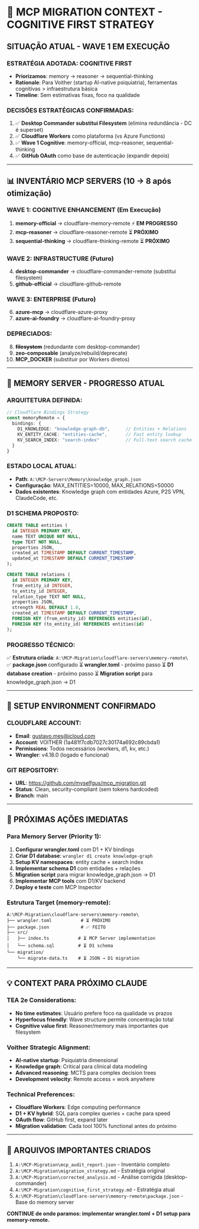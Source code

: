# 🧠 MCP MIGRATION CONTEXT - COGNITIVE FIRST STRATEGY

## SITUAÇÃO ATUAL - WAVE 1 EM EXECUÇÃO

### ESTRATÉGIA ADOTADA: COGNITIVE FIRST
- **Priorizamos**: memory → reasoner → sequential-thinking
- **Rationale**: Para Voither (startup AI-native psiquiatria), ferramentas cognitivas > infraestrutura básica
- **Timeline**: Sem estimativas fixas, foco na qualidade

### DECISÕES ESTRATÉGICAS CONFIRMADAS:
1. ✅ **Desktop Commander substitui Filesystem** (elimina redundância - DC é superset)
2. ✅ **Cloudflare Workers** como plataforma (vs Azure Functions)
3. ✅ **Wave 1 Cognitive**: memory-official, mcp-reasoner, sequential-thinking
4. ✅ **GitHub OAuth** como base de autenticação (expandir depois)

---

## 📊 INVENTÁRIO MCP SERVERS (10 → 8 após otimização)

### WAVE 1: COGNITIVE ENHANCEMENT (Em Execução)
1. **memory-official** → cloudflare-memory-remote ⚡ **EM PROGRESSO**
2. **mcp-reasoner** → cloudflare-reasoner-remote ⏳ **PRÓXIMO**  
3. **sequential-thinking** → cloudflare-thinking-remote ⏳ **PRÓXIMO**

### WAVE 2: INFRASTRUCTURE (Futuro)
4. **desktop-commander** → cloudflare-commander-remote (substitui filesystem)
5. **github-official** → cloudflare-github-remote

### WAVE 3: ENTERPRISE (Futuro)
6. **azure-mcp** → cloudflare-azure-proxy
7. **azure-ai-foundry** → cloudflare-ai-foundry-proxy

### DEPRECIADOS:
8. ~~**filesystem**~~ (redundante com desktop-commander)
9. **zeo-composable** (analyze/rebuild/deprecate)
10. **MCP_DOCKER** (substituir por Workers diretos)

---

## 🎯 MEMORY SERVER - PROGRESSO ATUAL

### ARQUITETURA DEFINIDA:
```typescript
// Cloudflare Bindings Strategy
const memoryRemote = {
  bindings: {
    D1_KNOWLEDGE: "knowledge-graph-db",      // Entities + Relations
    KV_ENTITY_CACHE: "entities-cache",       // Fast entity lookup  
    KV_SEARCH_INDEX: "search-index"          // Full-text search cache
  }
}
```

### ESTADO LOCAL ATUAL:
- **Path**: `A:\MCP-Servers\Memory\knowledge_graph.json`
- **Configuração**: MAX_ENTITIES=10000, MAX_RELATIONS=50000
- **Dados existentes**: Knowledge graph com entidades Azure, P2S VPN, ClaudeCode, etc.

### D1 SCHEMA PROPOSTO:
```sql
CREATE TABLE entities (
  id INTEGER PRIMARY KEY,
  name TEXT UNIQUE NOT NULL,
  type TEXT NOT NULL, 
  properties JSON,
  created_at TIMESTAMP DEFAULT CURRENT_TIMESTAMP,
  updated_at TIMESTAMP DEFAULT CURRENT_TIMESTAMP
);

CREATE TABLE relations (
  id INTEGER PRIMARY KEY,
  from_entity_id INTEGER,
  to_entity_id INTEGER,
  relation_type TEXT NOT NULL,
  properties JSON,
  strength REAL DEFAULT 1.0,
  created_at TIMESTAMP DEFAULT CURRENT_TIMESTAMP,
  FOREIGN KEY (from_entity_id) REFERENCES entities(id),
  FOREIGN KEY (to_entity_id) REFERENCES entities(id)
);
```

### PROGRESSO TÉCNICO:
✅ **Estrutura criada**: `A:\MCP-Migration\cloudflare-servers\memory-remote\`
✅ **package.json** configurado
⏳ **wrangler.toml** - próximo passo
⏳ **D1 database creation** - próximo passo
⏳ **Migration script** para knowledge_graph.json → D1

---

## 🔧 SETUP ENVIRONMENT CONFIRMADO

### CLOUDFLARE ACCOUNT:
- **Email**: gustavo.mes@icloud.com
- **Account**: VOITHER (1a481f7cdb7027c30174a692c89cbda1)
- **Permissions**: Todos necessários (workers, d1, kv, etc.)
- **Wrangler**: v4.18.0 (logado e funcional)

### GIT REPOSITORY:
- **URL**: https://github.com/myselfgus/mcp_migration.git
- **Status**: Clean, security-compliant (sem tokens hardcoded)
- **Branch**: main

---

## 🎯 PRÓXIMAS AÇÕES IMEDIATAS

### Para Memory Server (Priority 1):
1. **Configurar wrangler.toml** com D1 + KV bindings
2. **Criar D1 database**: `wrangler d1 create knowledge-graph`
3. **Setup KV namespaces**: entity cache + search index
4. **Implementar schema D1** com entidades + relações
5. **Migration script** para migrar knowledge_graph.json → D1
6. **Implementar MCP tools** com D1/KV backend
7. **Deploy e teste** com MCP Inspector

### Estrutura Target (memory-remote):
```
A:\MCP-Migration\cloudflare-servers\memory-remote\
├── wrangler.toml           # ⏳ PRÓXIMO
├── package.json            # ✅ FEITO
├── src/
│   ├── index.ts           # ⏳ MCP Server implementation  
│   └── schema.sql         # ⏳ D1 schema
└── migration/
    └── migrate-data.ts    # ⏳ JSON → D1 migration
```

---

## 💡 CONTEXT PARA PRÓXIMO CLAUDE

### TEA 2e Considerations:
- **No time estimates**: Usuário prefere foco na qualidade vs prazos
- **Hyperfocus friendly**: Wave structure permite concentração total
- **Cognitive value first**: Reasoner/memory mais importantes que filesystem

### Voither Strategic Alignment:
- **AI-native startup**: Psiquiatria dimensional
- **Knowledge graph**: Critical para clinical data modeling  
- **Advanced reasoning**: MCTS para complex decision trees
- **Development velocity**: Remote access = work anywhere

### Technical Preferences:
- **Cloudflare Workers**: Edge computing performance
- **D1 + KV hybrid**: SQL para complex queries + cache para speed
- **OAuth flow**: GitHub first, expand later
- **Migration validation**: Cada tool 100% functional antes do próximo

---

## 📁 ARQUIVOS IMPORTANTES CRIADOS

1. `A:\MCP-Migration\mcp_audit_report.json` - Inventário completo
2. `A:\MCP-Migration\migration_strategy.md` - Estratégia original  
3. `A:\MCP-Migration\corrected_analysis.md` - Análise corrigida (desktop-commander)
4. `A:\MCP-Migration\cognitive_first_strategy.md` - Estratégia atual
5. `A:\MCP-Migration\cloudflare-servers\memory-remote\package.json` - Base do memory server

**CONTINUE de onde paramos: implementar wrangler.toml + D1 setup para memory-remote.**
